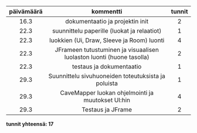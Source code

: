 | päivämäärä | kommentti | tunnit |
|:---:|:---:|:---:|
| 16.3 | dokumentaatio ja projektin init | 2 |
| 22.3 | suunnittelu paperille (luokat ja relaatiot) | 1 |
| 22.3 | luokkien (Ui, Draw, Sleeve ja Room) luonti | 4 |
| 22.3 | JFrameen tutustuminen ja visuaalisen luolaston luonti (huone tasolla) | 2 |
| 22.3 | testaus ja dokumentaatio | 1 |
| 29.3 | Suunnittelu sivuhuoneiden toteutuksista ja poluista | 1 |
| 29.3 | CaveMapper luokan ohjelmointi ja muutokset UI:hin | 4 |
| 29.3 | Testaus ja JFrame | 2 |

**tunnit yhteensä: 17**
